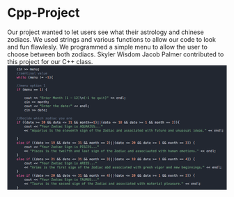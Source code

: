 # Cpp-Project
Our project wanted to let users see what their astrology and chinese zodiacs. We used strings and various functions to allow our
code to look and fun flawlesly. We programmed a simple menu to allow the user to choose between both zodiacs. Skyler Wisdom
Jacob Palmer contributed to this project for our C++ class.
<img src="Screenshot.png"/>
